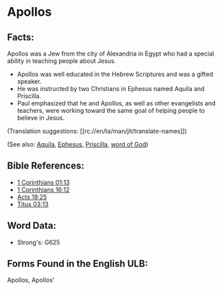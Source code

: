 # Apollos

## Facts:

Apollos was a Jew from the city of Alexandria in Egypt who had a special ability in teaching people about Jesus.

* Apollos was well educated in the Hebrew Scriptures and was a gifted speaker.
* He was instructed by two Christians in Ephesus named Aquila and Priscilla.
* Paul emphasized that he and Apollos, as well as other evangelists and teachers, were working toward the same goal of helping people to believe in Jesus.

(Translation suggestions: [[rc://en/ta/man/jit/translate-names]])

(See also: [Aquila](../names/aquila.md), [Ephesus](../names/ephesus.md), [Priscilla](../names/priscilla.md), [word of God](../kt/wordofgod.md))

## Bible References:

* [1 Corinthians 01:13](rc://en/tn/help/1co/01/13)
* [1 Corinthians 16:12](rc://en/tn/help/1co/16/12)
* [Acts 18:25](rc://en/tn/help/act/18/25)
* [Titus 03:13](rc://en/tn/help/tit/03/13)

## Word Data:

* Strong's: G625

## Forms Found in the English ULB:

Apollos, Apollos'
